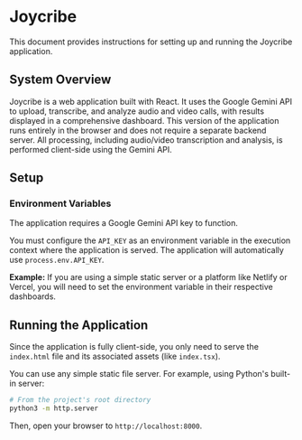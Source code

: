 # Joycribe

This document provides instructions for setting up and running the Joycribe application.

## System Overview

Joycribe is a web application built with React. It uses the Google Gemini API to upload, transcribe, and analyze audio and video calls, with results displayed in a comprehensive dashboard. This version of the application runs entirely in the browser and does not require a separate backend server. All processing, including audio/video transcription and analysis, is performed client-side using the Gemini API.

## Setup

### Environment Variables

The application requires a Google Gemini API key to function.

You must configure the `API_KEY` as an environment variable in the execution context where the application is served. The application will automatically use `process.env.API_KEY`.

**Example:**
If you are using a simple static server or a platform like Netlify or Vercel, you will need to set the environment variable in their respective dashboards.

## Running the Application

Since the application is fully client-side, you only need to serve the `index.html` file and its associated assets (like `index.tsx`).

You can use any simple static file server. For example, using Python's built-in server:

```bash
# From the project's root directory
python3 -m http.server
```

Then, open your browser to `http://localhost:8000`.
